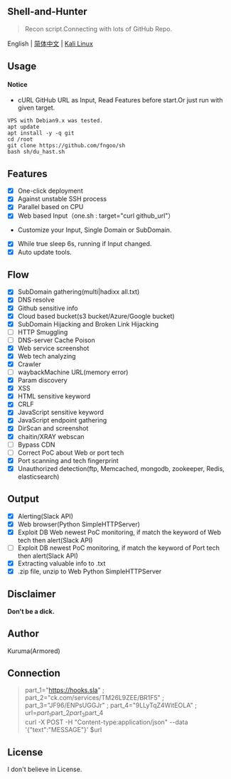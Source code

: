 Shell-and-Hunter
------
>Recon script.Connecting with lots of GitHub Repo.  
  
English | [简体中文](./README_CN.md) | [Kali Linux](./split_for_kali-Debian7.md)  
  
## Usage
#### Notice
- cURL GitHub URL as Input, Read Features before start.Or just run with given target.  
``` 
VPS with Debian9.x was tested.  
apt update
apt install -y -q git
cd /root
git clone https://github.com/fngoo/sh
bash sh/du_hast.sh
```
## Features
- [x] One-click deployment 
- [x] Against unstable SSH process
- [x] Parallel based on CPU
- [x] Web based Input（one.sh : target="curl github_url"）  
- Customize your Input, Single Domain or SubDomain.  
- [x] While true sleep 6s, running if Input changed.   
- [x] Auto update tools.   
## Flow
- [x] SubDomain gathering(multi|hadixx all.txt)
- [x] DNS resolve
- [x] Github sensitive info
- [x] Cloud based bucket(s3 bucket/Azure/Google bucket)
- [x] SubDomain Hijacking and Broken Link Hijacking
- [ ] HTTP Smuggling
- [ ] DNS-server Cache Poison
- [x] Web service screenshot
- [x] Web tech analyzing
- [x] Crawler
- [ ] waybackMachine URL(memory error)
- [x] Param discovery
- [x] XSS
- [x] HTML sensitive keyword
- [x] CRLF
- [x] JavaScript sensitive keyword
- [x] JavaScript endpoint gathering
- [x] DirScan and screenshot
- [x] chaitin/XRAY webscan
- [ ] Bypass CDN
- [ ] Correct PoC about Web or port tech  
- [x] Port scanning and tech fingerprint  
- [x] Unauthorized detection(ftp, Memcached, mongodb, zookeeper, Redis, elasticsearch)  
## Output
- [x] Alerting(Slack API)
- [x] Web browser(Python SimpleHTTPServer)
- [x] Exploit DB Web newest PoC monitoring, if match the keyword of Web tech then alert(Slack API)  
- [ ] Exploit DB newest PoC monitoring, if match the keyword of Port tech then alert(Slack API)    
- [x] Extracting valuable info to .txt  
- [x] .zip file, unzip to Web Python SimpleHTTPServer  
## Disclaimer
**Don't be a dick.**   
## Author
Kuruma(Armored)
## Connection
>part_1="https://hooks.sla" ; part_2="ck.com/services/TM26L9ZEE/BR1F5" ; part_3="JF96/ENPsUGGJr" ; part_4="9LLyTqZ4WitEOLA" ; url=$part_1$part_2$part_3$part_4  
curl -X POST -H "Content-type:application/json" --data '{"text":"MESSAGE"}' $url
## License
I don't believe in License.
